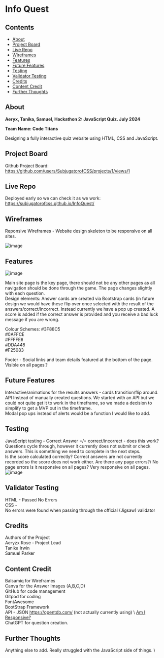 # Info Quest

## Contents
- [About](#about)
- [Project Board](#Project-Board)
- [Live Repo](#Live-Repo)
- [Wireframes](#Wireframes)
- [Features](#Features)
- [Future Features](#Future-Features)
- [Testing](#Testing)
- [Validator Testing](#Validator-Testing)
- [Credits](#Credits)
- [Content Credit](#Content-Credit)
- [Further Thoughts](#Further-Thoughts)

## About

**Aeryx, Tanika, Samuel, Hackathon 2: JavaScript Quiz. July 2024**

**Team Name: Code Titans**

Designing a fully interactive quiz website using HTML, CSS and JavaScript.

## Project Board
Github Project Board: https://github.com/users/SubjugatorofCSS/projects/1/views/1

## Live Repo
Deployed early so we can check it as we work: https://subjugatorofcss.github.io/InfoQuest/

## Wireframes 

Reponsive Wireframes - Website design skeleton to be responsive on all sites.

![image](https://github.com/SubjugatorofCSS/InfoQuest/blob/main/Media/Basic%20layout%20(responsive).png)

## Features

![image](https://github.com/SubjugatorofCSS/InfoQuest/assets/169777591/04f6ee93-d039-4a03-aed2-722ec6097cc4)

Main site page is the key page, there should not be any other pages as all navigation should be done through the game. The page changes slightly with each question. \
Design elements:
Answer cards are created via Bootstrap cards (in future design we would have these flip over once selected with the result of the answers/correct/incorrect. Instead currently we have a pop up created. A score is added if the correct answer is provided and you receive a bad luck message if you are wrong. 

Colour Schemes:
#3F88C5\
#0AFFCE\
#FFFFE8\
#DDA448\
#F25083

Footer - Social links and team details featured at the bottom of the page. Visible on all pages.?

## Future Features
Interactive/animations for the results answers - cards transition/flip around. \
API Instead of manually created questions. We started with an API but we could not quite get it to work in the timeframe, so we made a decision to simplify to get a MVP out in the timeframe. \
Modal pop ups instead of alerts would be a function I would like to add. 

## Testing
JavaScript testing - Correct Answer =/= correct/incorrect - does this work? Questions cycle through, however it currently does not submit or check answers. This is something we need to complete in the next steps. \
Is the score calculated correctly? Correct answers are not currently recorded so the score does not work either. 
Are there any page errors?\ No page errors 
Is it responsive on all pages? Very responsive on all pages. 
![image](https://github.com/SubjugatorofCSS/InfoQuest/assets/169777591/0b867783-456d-4195-b533-168b705e123f)


## Validator Testing
HTML - Passed No Errors\
CSS - \
No errors were found when passing through the official (Jigsaw) validator

## Credits
Authors of the Project\
Aeryzx Rose - Project Lead\
Tanika Irwin\
Samuel Parker

## Content Credit
Balsamiq for Wireframes\
Canva for the Answer Images (A,B,C,D)\
GitHub for code management\
Gitpod for coding\
FontAwesome\
BootStrap Framework\
API - JSON https://opentdb.com/ (not actually currently using) \ 
[Am I Responsive?](https://ui.dev/amiresponsive?url=https%3A%2F%2Fbytes.dev) \
ChatGPT for question creation.


## Further Thoughts
Anything else to add.
Really struggled with the JavaScript side of things. \

### 
